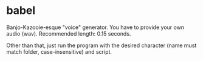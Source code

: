 # babel
Banjo-Kazooie-esque "voice" generator. You have to provide your own audio (wav). Recommended length: 0.15 seconds.

Other than that, just run the program with the desired character (name must match folder, case-insensitive) and script.
